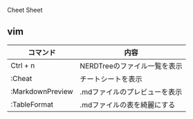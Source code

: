  Cheet Sheet

## vim
| コマンド         | 内容                          |
|------------------|-------------------------------|
| Ctrl + n         | NERDTreeのファイル一覧を表示  |
| :Cheat           | チートシートを表示            |
| :MarkdownPreview | .mdファイルのプレビューを表示 |
| :TableFormat     | .mdファイルの表を綺麗にする   |
